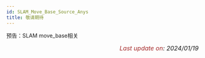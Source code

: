 ```yaml
---
id: SLAM_Move_Base_Source_Anys
title: 敬请期待
---
```


预告：SLAM move_base相关

<p align="right"><i> <font size="3"><font color = "brown">Last update on</font>: 2024/01/19 </font></i></p>